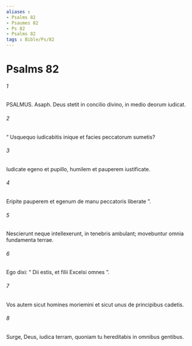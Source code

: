```yaml
---
aliases : 
- Psalms 82
- Psaumes 82
- Ps 82
- Psalms 82
tags : Bible/Ps/82
---
```


# Psalms 82

###### 1
PSALMUS. Asaph. Deus stetit in concilio divino, in medio deorum iudicat.
###### 2
“ Usquequo iudicabitis inique et facies peccatorum sumetis?
###### 3
Iudicate egeno et pupillo, humilem et pauperem iustificate.
###### 4
Eripite pauperem et egenum de manu peccatoris liberate ”.
###### 5
Nescierunt neque intellexerunt, in tenebris ambulant; movebuntur omnia fundamenta terrae.
###### 6
Ego dixi: “ Dii estis, et filii Excelsi omnes ”.
###### 7
Vos autem sicut homines moriemini et sicut unus de principibus cadetis.
###### 8
Surge, Deus, iudica terram, quoniam tu hereditabis in omnibus gentibus.
